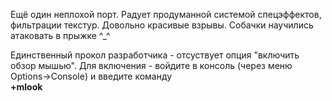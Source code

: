Ещё один неплохой порт. Радует продуманной системой спецэффектов, фильтрации текстур. Довольно красивые взрывы. Собачки научились атаковать в прыжке ^\_^  
  
Единственный прокол разработчика - отсуствует опция "включить обзор мышью". Для включения - войдите в консоль (через меню Options->Console) и введите команду  
**+mlook**